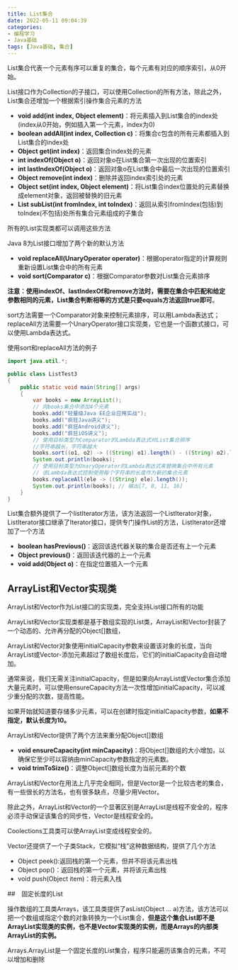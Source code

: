 ```yaml
---
title: List集合
date: 2022-05-11 09:04:39
categories: 
- 编程学习
- Java基础
tags: [Java基础, 集合]
---
```




List集合代表一个元素有序可以重复的集合，每个元素有对应的顺序索引，从0开始。

List接口作为Collection的子接口，可以使用Collection的所有方法，除此之外，List集合还增加一个根据索引操作集合元素的方法

- **void add(int index, Object element)**：将元素插入到List集合的index处(index从0开始，例如插入第一个元素，index为0)
- **boolean addAll(int index, Collection c)**：将集合c包含的所有元素都插入到List集合的index处
- **Object get(int index)**：返回集合index处的元素
- **int indexOf(Object o)**：返回对象o在List集合第一次出现的位置索引
- **int lastIndexOf(Object o)**：返回对象o在List集合中最后一次出现的位置索引
- **Object remove(int index)**：删除并返回index索引处的元素
- **Object set(int index, Object element)**：将List集合index位置处的元素替换成element对象，返回被替换的旧元素
- **List subList(int fromIndex, int toIndex)**：返回从索引fromIndex(包括)到toIndex(不包括)处所有集合元素组成的子集合

所有的List实现类都可以调用这些方法

Java 8为List接口增加了两个新的默认方法

- **void replaceAll(UnaryOperator operator)**：根据operator指定的计算规则重新设置List集合中的所有元素
- **void sort(Comparator c)**：根据Comparator参数对List集合元素排序

**注意：使用indexOf、lastIndexOf和remove方法时，需要在集合中匹配和给定参数相同的元素，List集合判断相等的方式是只要equals方法返回true即可**。

sort方法需要一个Comparator对象来控制元素排序，可以用Lambda表达式；replaceAll方法需要一个UnaryOperator接口实现类，它也是一个函数式接口，可以使用Lambda表达式。

使用sort和replaceAll方法的例子

```java
import java.util.*;

public class ListTest3
{
	public static void main(String[] args)
	{
		var books = new ArrayList();
		// 向books集合中添加4个元素
		books.add("轻量级Java EE企业应用实战");
		books.add("疯狂Java讲义");
		books.add("疯狂Android讲义");
		books.add("疯狂iOS讲义");
		// 使用目标类型为Comparator的Lambda表达式对List集合排序
        //字符串越长，字符串越大
		books.sort((o1, o2) -> ((String) o1).length() - ((String) o2).length());
		System.out.println(books);
		// 使用目标类型为UnaryOperator的Lambda表达式来替换集合中所有元素
		// 该Lambda表达式控制使用每个字符串的长度作为新的集合元素
		books.replaceAll(ele -> ((String) ele).length());
		System.out.println(books); // 输出[7, 8, 11, 16]
	}
}
```

List集合额外提供了一个listIterator方法，该方法返回一个ListIterator对象，ListIterator接口继承了Iterator接口，提供专门操作List的方法，ListIterator还增加了一个方法

- **boolean hasPrevious()**：返回该迭代器关联的集合是否还有上一个元素
- **Object previous()**：返回该迭代器的上一个元素
- **void add(Object o)**：在指定位置插入一个元素





## ArrayList和Vector实现类

ArrayList和Vector作为List接口的实现类，完全支持List接口所有的功能

ArrayList和Vector实现类都是基于数组实现的List类，ArrayList和Vector封装了一个动态的、允许再分配的Object[]数组，

ArrayList和Vector对象使用initialCapacity参数来设置该对象的长度，当向ArrayList或Vector-添加元素超过了数组长度后，它们的initialCapacity会自动增加。

通常来说，我们无需关注initialCapacity，但是如果向ArrayList或Vector集合添加大量元素时，可以使用ensureCapacity方法一次性增加initialCapacity，可以减少重分配的次数，提高性能。

如果开始就知道要存储多少元素，可以在创建时指定initialCapacity参数，**如果不指定，默认长度为10。**

ArrayList和Vector提供了两个方法来重分配Object[]数组

- **void ensureCapacity(int minCapacity)**：将Object[]数组的大小增加，以确保它至少可以容纳由minCapacity参数指定的元素数。
- **void trimToSize()**：调整Object[]数组长度为当前元素的个数





ArrayList和Vector在用法上几乎完全相同，但是Vector是一个比较古老的集合，有一些很长的方法名，也有很多缺点，尽量少用Vector。

除此之外，ArrayList和Vector的一个显著区别是ArrayList是线程不安全的，程序必须手动保证该集合的同步性，Vector是线程安全的。

Coolections工具类可以使ArrayList变成线程安全的。

Vector还提供了一个子类Stack，它模拟“栈”这种数据结构，提供了几个方法

- Object peek():返回栈的第一个元素，但并不将该元素出栈
- Object pop()：返回栈的第一个元素，并将该元素出栈
- void push(Object item)：将元素入栈



##　固定长度的List

操作数组的工具类Arrays，该工具类提供了asList(Object ... a)方法，该方法可以把一个数组或指定个数的对象转换为一个List集合，**但是这个集合List即不是ArrayList实现类的实例，也不是Vector实现类的实例，而是Arrays的内部类ArrayList的实例。**

Arrays.ArrayList是一个固定长度的List集合，程序只能遍历该集合的元素，不可以增加和删除